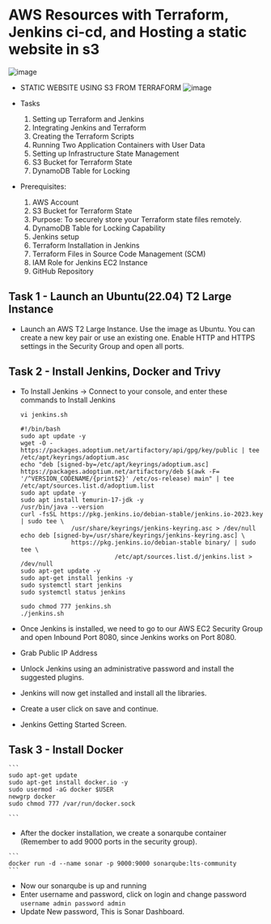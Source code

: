 # AWS Resources with Terraform, Jenkins ci-cd, and Hosting a static website in s3

   ![image](https://github.com/574n13y/Aws/assets/35293085/ac78fb9b-8eb0-41f5-898a-61f49ab8fd2e)

 - STATIC WEBSITE USING S3 FROM TERRAFORM
   ![image](https://github.com/574n13y/Aws/assets/35293085/7f530aee-cb7f-4381-a6c2-5af37f4ba900)

 - Tasks
   1. Setting up Terraform and Jenkins
   2. Integrating Jenkins and Terraform
   3. Creating the Terraform Scripts
   4. Running Two Application Containers with User Data
   5. Setting up Infrastructure State Management
   6. S3 Bucket for Terraform State
   7. DynamoDB Table for Locking

 - Prerequisites:
   1. AWS Account
   2. S3 Bucket for Terraform State
   3. Purpose: To securely store your Terraform state files remotely.
   4. DynamoDB Table for Locking Capability
   5. Jenkins setup
   6. Terraform Installation in Jenkins
   7. Terraform Files in Source Code Management (SCM)
   8. IAM Role for Jenkins EC2 Instance
   9. GitHub Repository
  

## Task 1 - Launch an Ubuntu(22.04) T2 Large Instance
  - Launch an AWS T2 Large Instance. Use the image as Ubuntu. You can create a new key pair or use an existing one. Enable HTTP and HTTPS settings in the Security Group and open all ports.

## Task 2 - Install Jenkins, Docker and Trivy
  - To Install Jenkins -> Connect to your console, and enter these commands to Install Jenkins
    ```
    vi jenkins.sh
    ```

    ```
    #!/bin/bash
    sudo apt update -y
    wget -O - https://packages.adoptium.net/artifactory/api/gpg/key/public | tee /etc/apt/keyrings/adoptium.asc
    echo "deb [signed-by=/etc/apt/keyrings/adoptium.asc] https://packages.adoptium.net/artifactory/deb $(awk -F= '/^VERSION_CODENAME/{print$2}' /etc/os-release) main" | tee /etc/apt/sources.list.d/adoptium.list
    sudo apt update -y
    sudo apt install temurin-17-jdk -y
    /usr/bin/java --version
    curl -fsSL https://pkg.jenkins.io/debian-stable/jenkins.io-2023.key | sudo tee \
                  /usr/share/keyrings/jenkins-keyring.asc > /dev/null
    echo deb [signed-by=/usr/share/keyrings/jenkins-keyring.asc] \
                  https://pkg.jenkins.io/debian-stable binary/ | sudo tee \
                              /etc/apt/sources.list.d/jenkins.list > /dev/null
    sudo apt-get update -y
    sudo apt-get install jenkins -y
    sudo systemctl start jenkins
    sudo systemctl status jenkins
    
    ```

    ```
    sudo chmod 777 jenkins.sh
    ./jenkins.sh
    ```
  - Once Jenkins is installed, we need to go to our AWS EC2 Security Group and open Inbound Port 8080, since Jenkins works on Port 8080.
  - Grab Public IP Address
  - Unlock Jenkins using an administrative password and install the suggested plugins.
  - Jenkins will now get installed and install all the libraries.
  - Create a user click on save and continue.
  - Jenkins Getting Started Screen.

## Task 3 - Install Docker
    ```
    sudo apt-get update 
    sudo apt-get install docker.io -y 
    sudo usermod -aG docker $USER 
    newgrp docker 
    sudo chmod 777 /var/run/docker.sock
    
    ```
  -  After the docker installation, we create a sonarqube container (Remember to add 9000 ports in the security group).
    
    ```
    docker run -d --name sonar -p 9000:9000 sonarqube:lts-community
    ```
  -  Now our sonarqube is up and running
  -  Enter username and password, click on login and change password
    ```
    username admin
    password admin
    ```
  -  Update New password, This is Sonar Dashboard.













       





 
